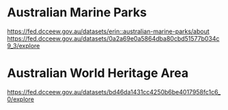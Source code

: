 # Australian Marine Parks

https://fed.dcceew.gov.au/datasets/erin::australian-marine-parks/about
https://fed.dcceew.gov.au/datasets/0a2a69e0a5864dba80cbd51577b034c9_3/explore

# Australian World Heritage Area

https://fed.dcceew.gov.au/datasets/bd46da1431cc4250b6be4017958fc1c6_0/explore
